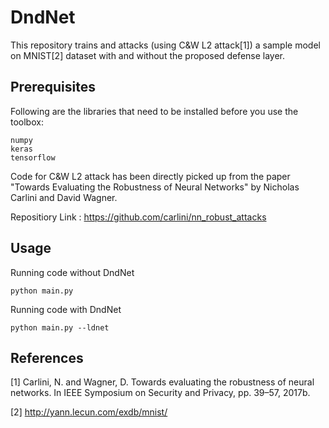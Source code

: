 # DndNet

This repository trains and attacks (using C&W L2 attack[1]) a sample model on MNIST[2] dataset with and without the proposed defense layer. 

## Prerequisites

Following are the libraries that need to be installed before you use the toolbox:

```
numpy
keras
tensorflow
```

Code for C&W L2 attack has been directly picked up from the paper "Towards Evaluating the Robustness of Neural Networks" by Nicholas Carlini and David Wagner.


Repositiory Link : https://github.com/carlini/nn_robust_attacks

## Usage

Running code without DndNet

```
python main.py 
```

Running code with DndNet

```
python main.py --ldnet
```

## References

[1] Carlini, N. and Wagner, D. Towards evaluating the robustness of neural networks. In IEEE Symposium on Security
and Privacy, pp. 39–57, 2017b.

[2] http://yann.lecun.com/exdb/mnist/


